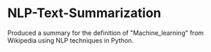 # NLP-Text-Summarization
Produced a summary for the definition of "Machine_learning" from Wikipedia using NLP techniques in Python.
